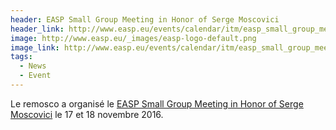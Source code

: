 ```yaml
---
header: EASP Small Group Meeting in Honor of Serge Moscovici
header_link: http://www.easp.eu/events/calendar/itm/easp_small_group_meeting_in_honor_of_serge_moscovici-46.html
image: http://www.easp.eu/_images/easp-logo-default.png
image_link: http://www.easp.eu/events/calendar/itm/easp_small_group_meeting_in_honor_of_serge_moscovici-46.html  
tags:
  - News
  - Event
---
```

Le remosco a organisé le [EASP Small Group Meeting in Honor of Serge Moscovici](http://www.easp.eu/events/calendar/itm/easp_small_group_meeting_in_honor_of_serge_moscovici-46.html) le 17 et 18 novembre 2016.
